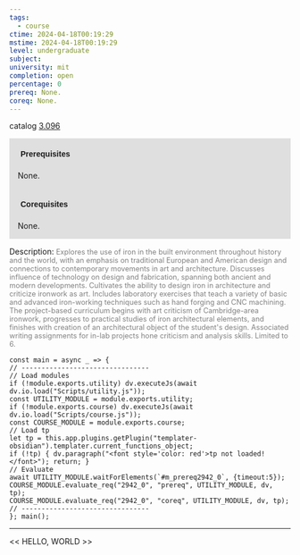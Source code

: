 ```yaml
---
tags:
  - course
ctime: 2024-04-18T00:19:29
mstime: 2024-04-18T00:19:29
level: undergraduate
subject: 
university: mit
completion: open
percentage: 0
prereq: None.
coreq: None.
---
```


catalog [3.096](http://student.mit.edu/catalog/m3a.html#3.096)

<span style="display: block; padding: 15px; background-color: rgb(100, 100, 100, 0.2);"><font id="m_prereq2942_0" style="display: block; font-family: Arial, sans-serif; font-weight: bold; padding: 5px">Prerequisites</font><br><span id="prereq2942_0">None.</span></span>
<span style="display: block; padding: 15px; background-color: rgb(100, 100, 100, 0.2);"><font id="m_coreq2942_0" style="display: block; font-family: Arial, sans-serif; font-weight: bold; padding: 5px">Corequisites</font><br><span id="coreq2942_0">None.</span></span>

<font style="">Description:</font>
<font style="color: grey; font-size: 0.8rem;">Explores the use of iron in the built environment throughout history and the world, with an emphasis on traditional European and American design and connections to contemporary movements in art and architecture. Discusses influence of technology on design and fabrication, spanning both ancient and modern developments. Cultivates the ability to design iron in architecture and criticize ironwork as art. Includes laboratory exercises that teach a variety of basic and advanced iron-working techniques such as hand forging and CNC machining. The project-based curriculum begins with art criticism of Cambridge-area ironwork, progresses to practical studies of iron architectural elements, and finishes with creation of an architectural object of the student's design. Associated writing assignments for in-lab projects hone criticism and analysis skills. Limited to 6.</font>

```dataviewjs
const main = async _ => {
// --------------------------------
// Load modules
if (!module.exports.utility) dv.executeJs(await dv.io.load("Scripts/utility.js"));
const UTILITY_MODULE = module.exports.utility;
if (!module.exports.course) dv.executeJs(await dv.io.load("Scripts/course.js"));
const COURSE_MODULE = module.exports.course;
// Load tp
let tp = this.app.plugins.getPlugin("templater-obsidian").templater.current_functions_object;
if (!tp) { dv.paragraph("<font style='color: red'>tp not loaded!</font>"); return; }
// Evaluate
await UTILITY_MODULE.waitForElements(`#m_prereq2942_0`, {timeout:5});
COURSE_MODULE.evaluate_req("2942_0", "prereq", UTILITY_MODULE, dv, tp);
COURSE_MODULE.evaluate_req("2942_0", "coreq", UTILITY_MODULE, dv, tp);
// --------------------------------
}; main();
```

---

<< HELLO, WORLD >>
